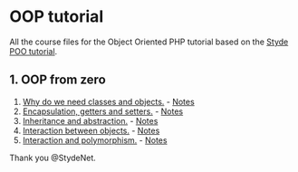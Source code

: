 # OOP tutorial

All the course files for the Object Oriented PHP tutorial based on the [Styde POO tutorial](https://styde.net/curso-de-programacion-orientada-a-objetos-con-php/).

## 1. OOP from zero

1. [Why do we need classes and objects.](1.%20OOP%20from%20zero/1.%20Why%20do%20we%20need%20classes%20and%20objects) - [Notes](1.%20OOP%20from%20zero/1.%20Why%20do%20we%20need%20classes%20and%20objects/README.md)
2. [Encapsulation, getters and setters.](1.%20OOP%20from%20zero/2.%20Encapsulation,%20getters%20and%20setters) - [Notes](1.%20OOP%20from%20zero/2.%20Encapsulation,%20getters%20and%20setters/README.md)
3. [Inheritance and abstraction.](1.%20OOP%20from%20zero/3.%20Inheritance%20and%20abstraction) - [Notes](1.%20OOP%20from%20zero/3.%20Inheritance%20and%20abstraction/README.md)
4. [Interaction between objects.](1.%20OOP%20from%20zero/4.%20Interaction%20between%20objects) - [Notes](1.%20OOP%20from%20zero/4.%20Interaction%20between%20objects/README.md)
5. [Interaction and polymorphism.](1.%20OOP%20from%20zero/5.%20Interfaces%20and%20polymorphism) - [Notes](1.%20OOP%20from%20zero/5.%20Interfaces%20and%20polymorphism/README.md)

Thank you @StydeNet.